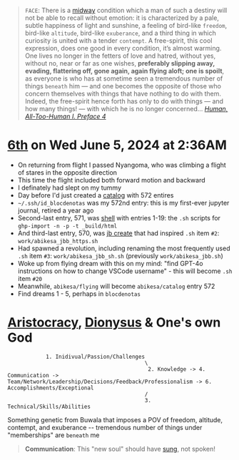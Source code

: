 > `FACE`: There is a [midway](https://www.gutenberg.org/files/51935/51935-h/51935-h.htm#PREFACE ) condition which a man of such a destiny will not be able to recall without emotion: it is characterized by a pale, subtle happiness of light and sunshine, a feeling of bird-like `freedom`, bird-like `altitude`, bird-like `exuberance`, and a third thing in which curiosity is united with a tender `contempt`. A free-spirit, this cool expression, does one good in every condition, it’s almost warming. One lives no longer in the fetters of love and hatred, without yes, without no, near or far as one wishes, **preferably slipping away, evading, flattering off, gone again, again flying aloft; one is spoilt**, as everyone is who has at sometime seen a tremendous number of things `beneath` him — and one becomes the opposite of those who concern themselves with things that have nothing to do with them. Indeed, the free-spirit hence forth has only to do with things — and how many things! — with which he is no longer concerned... *[Human, All-Too-Human I. Preface 4](https://www.holybooks.com/wp-content/uploads/Nietzsche-Human-All-Too-Human-by-Nietzsche.pdf)*

# [6th](https://github.com/abikesa/dreams/blob/main/flying.md) on Wed June 5, 2024 at 2:36AM 

- On returning from flight I passed Nyangoma, who was climbing a flight of stares in the opposite direction
- This time the flight included both forward motion and backward
- I definately had slept on my tummy
- Day before I'd just created a [catalog](https://abikesa.github.io/catalog/) with 572 entires
- `~/.ssh/id_blocdenotas` was my 572nd entry: this is my first-ever jupyter journal, retired a year ago
- Second-last entry, 571, was [shell](https://abikesa.github.io/shell/) with entries 1-19: the `.sh` scripts for `ghp-import -n -p -t _build/html`
- And third-last entry, 570, was [jb create](https://abikesa.github.io/create/intro.html) that had inspired `.sh` item `#2`: `work/abikesa_jbb_https.sh`
- Had spawned a revolution, including renaming the most frequently used `.sh` item `#3`: `work/abikesa_jbb_sh.sh` (previously `work/abikesa_jbb.sh`)
- Woke up from flying dream with this on my mind: "find GPT-4o instructions on how to change VSCode username" - this will become `.sh` item `#20`
- Meanwhile, `abikesa/flying` will become `abikesa/catalog` entry 572
- Find dreams 1 - 5, perhaps in `blocdenotas`

# [Aristocracy](https://github.com/abikesa/lor/tree/main), [Dionysus](https://en.wikisource.org/wiki/An_Attempt_at_Self-Criticism#4) & One's own God

                1. Inidivual/Passion/Challenges
                                               \
                                                2. Knowledge -> 4. Communication -> Team/Network/Leadership/Decisions/Feedback/Professionalism -> 6. Accomplishments/Exceptional
                                               /
                                               3. Technical/Skills/Abilities


 Something genetic from Buwala that imposes a POV of freedom, altitude, contempt, and exuberance -- tremendous number of things under "memberships" are `beneath` me

> **Communication**: This "new soul" should have [sung](https://en.wikisource.org/wiki/An_Attempt_at_Self-Criticism#3), not spoken!
